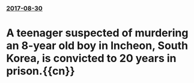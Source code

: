 ### [2017-08-30](/news/2017/08/30/index.md)

#  A teenager suspected of murdering an 8-year old boy in Incheon, South Korea, is convicted to 20 years in prison.{{cn}}



